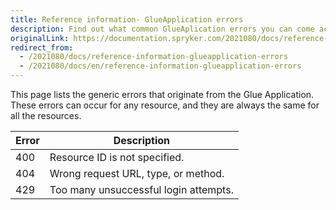 ```yaml
---
title: Reference information- GlueApplication errors
description: Find out what common GlueAplication errors you can come across when sending and receiving data via the Glue API.
originalLink: https://documentation.spryker.com/2021080/docs/reference-information-glueapplication-errors
redirect_from:
  - /2021080/docs/reference-information-glueapplication-errors
  - /2021080/docs/en/reference-information-glueapplication-errors
---
```


This page lists the generic errors that originate from the Glue Application. These errors can occur for any resource, and they are always the same for all the resources.

| Error | Description |
| --- | --- |
| 400 | Resource ID is not specified. |
| 404 | Wrong request URL, type, or method. |
| 429 | Too many unsuccessful login attempts. |

